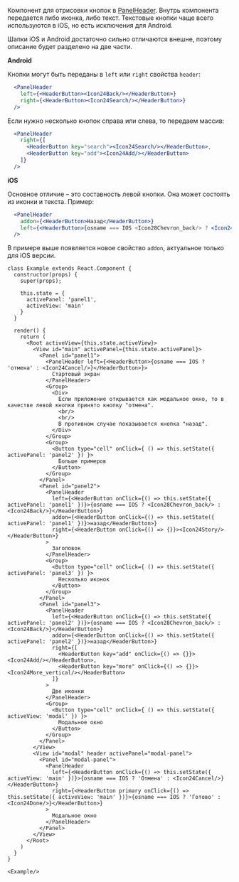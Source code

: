 Компонент для отрисовки кнопок в [PanelHeader](#panelheader). Внутрь компонента передается либо иконка, либо текст. Текстовые кнопки
чаще всего используются в iOS, но есть исключения для Android.

Шапки iOS и Android достаточно сильно отличаются внешне, поэтому описание будет разделено на две части.

**Android**

Кнопки могут быть переданы в `left` или `right` свойства `header`:

```jsx static
  <PanelHeader
    left={<HeaderButton><Icon24Back/></HeaderButton>}
    right={<HeaderButton><Icon24Search/></HeaderButton>}
  />
```

Если нужно несколько кнопок справа или слева, то передаем массив:

```jsx static
  <PanelHeader
    right={[
      <HeaderButton key="search"><Icon24Search/></HeaderButton>,
      <HeaderButton key="add"><Icon24Add/></HeaderButton>
    ]}
  />
```

**iOS**

Основное отличие – это составность левой кнопки. Она может состоять из иконки и текста. Пример:

```jsx static
  <PanelHeader
    addon={<HeaderButton>Назад</HeaderButton>}
    left={<HeaderButton>{osname === IOS <Icon28Chevron_back/> ? <Icon24Back/>}</HeaderButton>}
  />
```

В примере выше появляется новое свойство `addon`, актуальное только для iOS версии.

```
class Example extends React.Component {
  constructor(props) {
    super(props);

    this.state = {
      activePanel: 'panel1',
      activeView: 'main'
    }
  }

  render() {
    return (
      <Root activeView={this.state.activeView}>
        <View id="main" activePanel={this.state.activePanel}>
          <Panel id="panel1">
            <PanelHeader left={<HeaderButton>{osname === IOS ? 'отмена' : <Icon24Cancel/>}</HeaderButton>}>
              Стартовый экран
            </PanelHeader>
            <Group>
              <Div>
                Если приложение открывается как модальное окно, то в качестве левой кнопки принято кнопку "отмена".
                <br/>
                <br/>
                В противном случае показывается кнопка "назад".
              </Div>
            </Group>
            <Group>
              <Button type="cell" onClick={ () => this.setState({ activePanel: 'panel2' }) }>
                Больше примеров
              </Button>
            </Group>
          </Panel>
          <Panel id="panel2">
            <PanelHeader
              left={<HeaderButton onClick={() => this.setState({ activePanel: 'panel1' })}>{osname === IOS ? <Icon28Chevron_back/> : <Icon24Back/>}</HeaderButton>}
              addon={<HeaderButton onClick={() => this.setState({ activePanel: 'panel1' })}>назад</HeaderButton>}
              right={<HeaderButton onClick={() => {}}><Icon24Story/></HeaderButton>}
            >
              Заголовок
            </PanelHeader>
            <Group>
              <Button type="cell" onClick={ () => this.setState({ activePanel: 'panel3' }) }>
                Несколько иконок
              </Button>
            </Group>
          </Panel>
          <Panel id="panel3">
            <PanelHeader
              left={<HeaderButton onClick={() => this.setState({ activePanel: 'panel2' })}>{osname === IOS ? <Icon28Chevron_back/> : <Icon24Back/>}</HeaderButton>}
              addon={<HeaderButton onClick={() => this.setState({ activePanel: 'panel2' })}>назад</HeaderButton>}
              right={[
                <HeaderButton key="add" onClick={() => {}}><Icon24Add/></HeaderButton>,
                <HeaderButton key="more" onClick={() => {}}><Icon24More_vertical/></HeaderButton>
              ]}
            >
              Две иконки
            </PanelHeader>
            <Group>
              <Button type="cell" onClick={ () => this.setState({ activeView: 'modal' }) }>
                Модальное окно
              </Button>
            </Group>
          </Panel>
        </View>
        <View id="modal" header activePanel="modal-panel">
          <Panel id="modal-panel">
            <PanelHeader
              left={<HeaderButton onClick={() => this.setState({ activeView: 'main' })}>{osname === IOS ? 'Отмена' : <Icon24Cancel/>}</HeaderButton>}
              right={<HeaderButton primary onClick={() => this.setState({ activeView: 'main' })}>{osname === IOS ? 'Готово' : <Icon24Done/>}</HeaderButton>}
            >
              Модальное окно
            </PanelHeader>
          </Panel>
        </View>
      </Root>
    )
  }
}

<Example/>
```
